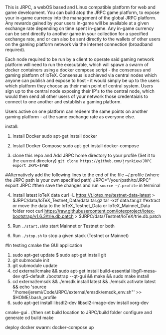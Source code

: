 This is JRPC, a webOS based and Linux compatible platform for web and game development. You can build atop the JRPC game platform, to expose your in-game currency into the management of the global JRPC platform. Any rewards gained by your users in-game will be available at a given exchange rate depending on time spent in-game. Any in-game currency can be sent directly to another game in your collection for a specified exchange rate, and or can also be sent directly to the wallets of other users on the gaming platform network via the internet connection (broadband required). 

Each node required to be run by a client to operate said gaming network platform will need to run the executable, which will spawn a swarm of docker containers using a docker compose script - the consensus and gaming platform of IoTeX. Consensus is achieved via central nodes which anyone can publish and expose to host - it would simply be up to the users which platform they choose as their main point of central system. Users sign up to the central node exposing their IP's to the central node, which would then send all other users of your network those credentaials to connect to one another and establish a gaming platform. 

Users active on one platform can redeem the same points on another gaming platform - at the same exchange rate as everyone else. 

install:

1. Install Docker
sudo apt-get install docker

2. Install Docker Compose
sudo apt-get install docker-compose

3. clone this repo and Add JRPC home directory to your profile (Set it to the current directory)
`git clone https://github.com/jrynkiew/JRPC`
`export JRPC=$PWD`

#Alternatively add the following lines to the end of the file ~/.profile (where the JRPC path is your own specified path)
JRPC="/your/path/to/JRPC"
export JRPC
#then save the changes and run `source ~/.profile` in terminal

4. Install latest IoTeX data
curl -L https://t.iotex.me/testnet-data-latest > $JRPC/data/IoTeX_Testnet_Data/data.tar.gz
tar -xzf data.tar.gz
#extract or move the data to the IoTeX_Testnet_Data or IoTeX_Mainnet_Data folder root
curl https://raw.githubusercontent.com/iotexproject/iotex-bootstrap/v1.6.3/trie.db.patch > $JRPC/data/Testnet/IoTeX/trie.db.patch

5. Run `./start.sh`to start Mainnet or Testnet or both

6. Run `./stop.sh` to stop a given stack (Testnet or Mainnet)


#In testing cmake the GUI application 
1. sudo apt-get update $ sudo apt-get install git
2. git submodule init
3. git submodule update
4. cd external/cmake && sudo apt-get install build-essential libgl1-mesa-dev qt5-default
./bootstrap --qt-gui && make && sudo make install
5. cd external/emsdk && ./emsdk install latest && ./emsdk activate latest && echo 'source "/home/jeremi/Code/JRPC/external/emsdk/emsdk_env.sh"' >> $HOME/.bash_profile
6. sudo apt-get install libsdl2-dev libsdl2-image-dev install xorg-dev

cmake-gui . //then set build location to JRPC/build folder configure and generate
cd build
make

deploy docker swarm:
docker-compose up
